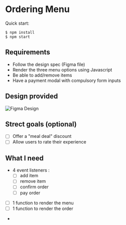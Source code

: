 # Ordering Menu 

Quick start:

```
$ npm install
$ npm start
````

## Requirements
- Follow the design spec (Figma file)
- Render the three menu options using Javascript
- Be able to add/remove items
- Have a payment modal with compulsory form inputs

## Design provided
![Figma Design](./Images/figma_design.png)

## Strect goals (optional)

- [ ] Offer a "meal deal" discount
- [ ] Allow users to rate their experience 

## What I need

- 4 event listeners : 
  - [ ] add item
  - [ ] remove item
  - [ ] confirm order
  - [ ] pay order

- [ ]  1 function to render the menu
- [ ] 1 function to render the order 
- 